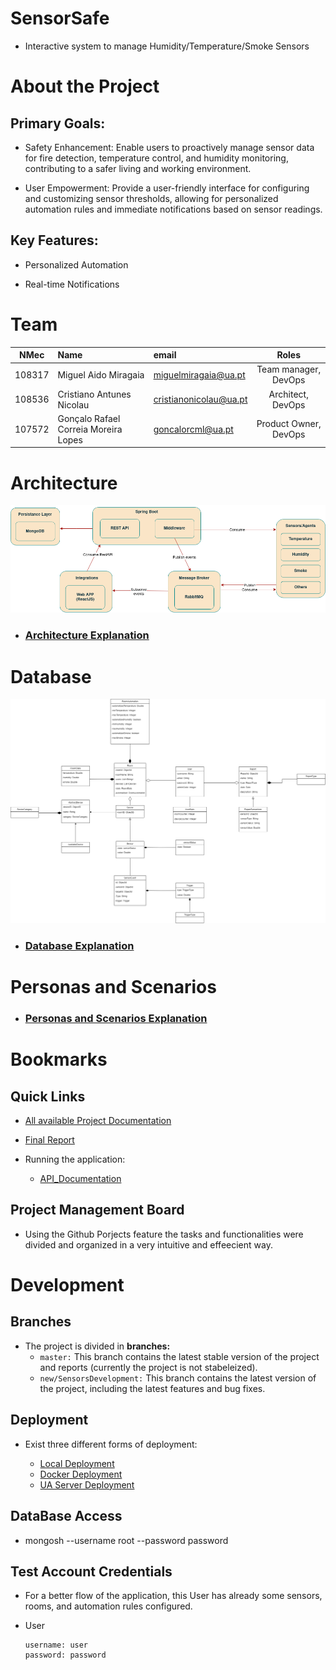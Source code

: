 # SensorSafe

- Interactive system to manage Humidity/Temperature/Smoke Sensors 

# About the Project

## Primary Goals:

- Safety Enhancement: Enable users to proactively manage sensor data for fire detection, temperature control, and humidity monitoring, contributing to a safer living and working environment.

- User Empowerment: Provide a user-friendly interface for configuring and customizing sensor thresholds, allowing for personalized automation rules and immediate notifications based on sensor readings.

## Key Features:

- Personalized Automation   

- Real-time Notifications

# Team

| NMec | Name | email | Roles |
|:---: |:--- |:---|:---:|
| 108317 | Miguel Aido Miragaia      | [miguelmiragaia@ua.pt](https://github.com/Miragaia)                  |  Team manager, DevOps     |
| 108536 | Cristiano Antunes Nicolau | [cristianonicolau@ua.pt](https://github.com/cristiano-nicolau)       |  Architect, DevOps        |
| 107572 | Gonçalo Rafael Correia Moreira Lopes  | [goncalorcml@ua.pt](https://github.com/MoreiraLopes)     |  Product Owner, DevOps    |

# Architecture

![Architecture](reports/I2/Architecture_Diagram.png)

- ### [Architecture Explanation](reports/Documentation/Architecture.md)

# Database

![Database](reports/I4/Database_UML.png)
- ### [Database Explanation](reports/Documentation/Database.md)

# Personas and Scenarios

- ### [Personas and Scenarios Explanation](reports/Documentation/PersonasScenarios.md)

# Bookmarks

## Quick Links

- [All available Project Documentation](reports/)
    
- [Final Report](reports/I4/IES_Project_Specification_Report.pdf)

- Running the application:

    - [API_Documentation](http://localhost:8080/swagger-ui/index.html)

## Project Management Board

- Using the Github Porjects feature the tasks and functionalities were divided and organized in a very intuitive and effeecient way.    


# Development

## Branches

- The project is divided in **branches:**
    - `master:` This branch contains the latest stable version of the project and reports (currently the project is not stabeleized).
    - `new/SensorsDevelopment:` This branch contains the latest version of the project, including the latest features and bug fixes.

## Deployment

- Exist three different forms of deployment:

    - [Local Deployment](/reports/Documentation/Deployment.md#local-deployment)
    - [Docker Deployment](/reports/Documentation/Deployment.md#Docker-deployment)
    - [UA Server Deployment](/reports/Documentation/Deployment.md#UA-server-deployment)


## DataBase Access

- mongosh --username root --password password

## Test Account Credentials
- For a better flow of the application, this User has already some sensors, rooms, and automation rules configured.

- User
    ```
    username: user
    password: password
    ```

